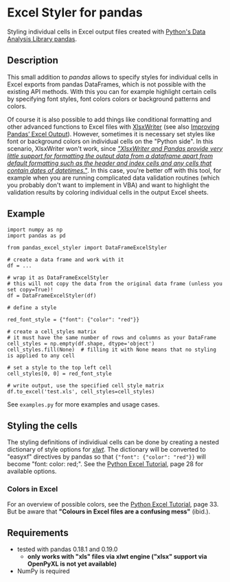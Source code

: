 # Excel Styler for pandas

Styling individual cells in Excel output files created with [Python's Data Analysis Library pandas](http://pandas.pydata.org/).

## Description

This small addition to *pandas* allows to specify styles for individual cells in Excel exports from pandas DataFrames,
which is not possible with the existing API methods. With this you can for example highlight certain cells by
specifying font styles, font colors colors or background patterns and colors.

Of course it is also possible to add things like conditional formatting and other advanced functions to Excel files
with [XlsxWriter](http://xlsxwriter.readthedocs.io/working_with_pandas.html) (see also
[Improving Pandas’ Excel Output](http://pbpython.com/improve-pandas-excel-output.html)). However, sometimes it is
necessary set styles like font or background colors on individual cells on the "Python side". In this scenario,
XlsxWriter won't work, since
[*"XlsxWriter and Pandas provide very little support for formatting the output data from a dataframe apart from default formatting such as the header and index cells and any cells that contain dates of datetimes."*](http://xlsxwriter.readthedocs.io/working_with_pandas.html#formatting-of-the-dataframe-output).
In this case, you're better off with this tool, for example when you are running complicated data validation
routines (which you probably don't want to implement in VBA) and want to highlight the validation results by coloring
individual cells in the output Excel sheets.

## Example

```
import numpy as np
import pandas as pd

from pandas_excel_styler import DataFrameExcelStyler

# create a data frame and work with it
df = ...

# wrap it as DataFrameExcelStyler
# this will not copy the data from the original data frame (unless you set copy=True)!
df = DataFrameExcelStyler(df)

# define a style

red_font_style = {"font": {"color": "red"}}

# create a cell_styles matrix
# it must have the same number of rows and columns as your DataFrame
cell_styles = np.empty(df.shape, dtype='object')
cell_styles.fill(None)  # filling it with None means that no styling is applied to any cell

# set a style to the top left cell
cell_styles[0, 0] = red_font_style

# write output, use the specified cell style matrix
df.to_excel('test.xls', cell_styles=cell_styles)

```

See `examples.py` for more examples and usage cases.

## Styling the cells

The styling definitions of individiual cells can be done by creating a nested dictionary of style options for
[*xlwt*](https://github.com/python-excel/xlwt). The dictionary will be converted to "easyxf" directives by pandas so
that `{"font": {"color": "red"}}` will become "font: color: red;". See the
[Python Excel Tutorial](https://github.com/python-excel/tutorial/raw/master/python-excel.pdf), page 28 for available
options.

### Colors in Excel

For an overview of possible colors, see the
[Python Excel Tutorial](https://github.com/python-excel/tutorial/raw/master/python-excel.pdf), page 33. But be aware
that **"Colours in Excel files are a confusing mess"** (ibid.).

## Requirements

* tested with pandas 0.18.1 and 0.19.0
  * **only works with "xls" files via xlwt engine ("xlsx" support via OpenPyXL is not yet available)**
* NumPy is required
